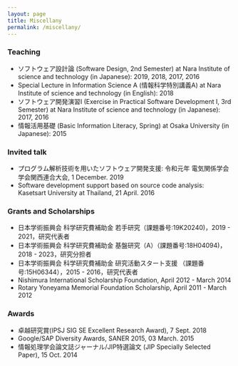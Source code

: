 ```yaml
---
layout: page
title: Miscellany
permalink: /miscellany/
---
```


### Teaching 
 - ソフトウェア設計論 (Software Design, 2nd Semester) at Nara Institute of science and technology (in Japanese):  2019, 2018, 2017, 2016 
 - Special Lecture in Information Science A (情報科学特別講義A) at Nara Institute of science and technology  (in English): 2018
 - ソフトウェア開発演習Ⅰ (Exercise in Practical Software Development I, 3rd Semester) at Nara Institute of science and technology (in Japanese): 2017, 2016
 - 情報活用基礎 (Basic Information Literacy, Spring) at Osaka University (in Japanese): 2015

###  Invited talk
 - プログラム解析技術を用いたソフトウェア開発支援: 令和元年 電気関係学会学会関西連合大会, 1 December. 2019
 - Software development support based on source code analysis: Kasetsart University at Thailand, 21 April. 2016

###  Grants and Scholarships
 - 日本学術振興会 科学研究費補助金 若手研究（課題番号:19K20240)，2019 - 2021，研究代表者
 - 日本学術振興会 科学研究費補助金 基盤研究（A）（課題番号:18H04094)，2018 - 2023，研究分担者
 - 日本学術振興会 科学研究費補助金 研究活動スタート支援 （課題番号:15H06344），2015 - 2016，研究代表者
 - Nishimura International Scholarship Foundation, April 2012 - March 2014
 - Rotary Yoneyama Memorial Foundation Scholarship, April 2011 - March 2012

###  Awards
 - 卓越研究賞(IPSJ SIG SE Excellent Research Award), 7 Sept. 2018
 - Google/SAP Diversity Awards, SANER 2015, 03 March. 2015
 - 情報処理学会論文誌ジャーナル/JIP特選論文 (JIP Specially Selected Paper), 15 Oct. 2014
